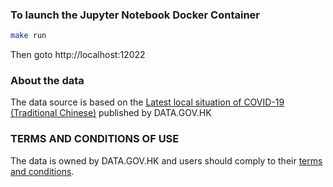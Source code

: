 ### To launch the Jupyter Notebook Docker Container
```sh
make run
```
Then goto http://localhost:12022

### About the data
The data source is based on the [Latest local situation of COVID-19 (Traditional Chinese)](https://data.gov.hk/en-data/dataset/hk-dh-chpsebcddr-novel-infectious-agent) published by DATA.GOV.HK


### TERMS AND CONDITIONS OF USE
The data is owned by DATA.GOV.HK and users should comply to their [terms and conditions](https://data.gov.hk/en/terms-and-conditions).
